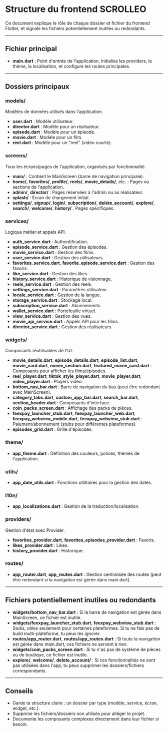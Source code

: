 # Structure du frontend SCROLLEO

Ce document explique le rôle de chaque dossier et fichier du frontend Flutter, et signale les fichiers potentiellement inutiles ou redondants.

---

## Fichier principal

- **main.dart** : Point d'entrée de l'application. Initialise les providers, le thème, la localisation, et configure les routes principales.

---

## Dossiers principaux

### models/
Modèles de données utilisés dans l'application.
- **user.dart** : Modèle utilisateur.
- **director.dart** : Modèle pour un réalisateur.
- **episode.dart** : Modèle pour un épisode.
- **movie.dart** : Modèle pour un film.
- **reel.dart** : Modèle pour un "reel" (vidéo courte).

### screens/
Tous les écrans/pages de l'application, organisés par fonctionnalité.
- **main/** : Contient le MainScreen (barre de navigation principale).
- **home/**, **favorites/**, **profile/**, **reels/**, **movie_details/**, etc. : Pages ou sections de l'application.
- **admin/**, **director/** : Pages réservées à l'admin ou au réalisateur.
- **splash/** : Écran de chargement initial.
- **settings/**, **signup/**, **login/**, **subscription/**, **delete_account/**, **explore/**, **search/**, **welcome/**, **history/** : Pages spécifiques.

### services/
Logique métier et appels API.
- **auth_service.dart** : Authentification.
- **episode_service.dart** : Gestion des épisodes.
- **movie_service.dart** : Gestion des films.
- **user_service.dart** : Gestion des utilisateurs.
- **favorites_service.dart**, **favorite_episode_service.dart** : Gestion des favoris.
- **like_service.dart** : Gestion des likes.
- **history_service.dart** : Historique de visionnage.
- **reels_service.dart** : Gestion des reels.
- **settings_service.dart** : Paramètres utilisateur.
- **locale_service.dart** : Gestion de la langue.
- **storage_service.dart** : Stockage local.
- **subscription_service.dart** : Abonnements.
- **wallet_service.dart** : Portefeuille virtuel.
- **view_service.dart** : Gestion des vues.
- **movie_api_service.dart** : Appels API pour les films.
- **director_service.dart** : Gestion des réalisateurs.

### widgets/
Composants réutilisables de l'UI.
- **movie_details.dart**, **episode_details.dart**, **episode_list.dart**, **movie_card.dart**, **movie_section.dart**, **featured_movie_card.dart** : Composants pour afficher les films/épisodes.
- **reel_player.dart**, **tiktok_style_player.dart**, **movie_player.dart**, **video_player.dart** : Players vidéo.
- **bottom_nav_bar.dart** : Barre de navigation du bas (peut être redondant avec MainScreen).
- **category_tabs.dart**, **custom_app_bar.dart**, **search_bar.dart**, **section_header.dart** : Composants d'interface.
- **coin_packs_screen.dart** : Affichage des packs de pièces.
- **feexpay_launcher_stub.dart**, **feexpay_launcher_web.dart**, **feexpay_webview_mobile.dart**, **feexpay_webview_stub.dart** : Paiement/abonnement (stubs pour différentes plateformes).
- **episodes_grid.dart** : Grille d'épisodes.

### theme/
- **app_theme.dart** : Définition des couleurs, polices, thèmes de l'application.

### utils/
- **app_date_utils.dart** : Fonctions utilitaires pour la gestion des dates.

### l10n/
- **app_localizations.dart** : Gestion de la traduction/localisation.

### providers/
Gestion d'état avec Provider.
- **favorites_provider.dart**, **favorites_episodes_provider.dart** : Favoris.
- **likes_provider.dart** : Likes.
- **history_provider.dart** : Historique.

### routes/
- **app_router.dart**, **app_routes.dart** : Gestion centralisée des routes (peut être redondant si la navigation est gérée dans main.dart).

---

## Fichiers potentiellement inutiles ou redondants

- **widgets/bottom_nav_bar.dart** : Si la barre de navigation est gérée dans MainScreen, ce fichier est inutile.
- **widgets/feexpay_launcher_stub.dart**, **feexpay_webview_stub.dart** : Stubs, utiles seulement pour certaines plateformes. Si tu ne fais pas de build multi-plateforme, tu peux les ignorer.
- **routes/app_router.dart**, **routes/app_routes.dart** : Si toute la navigation est gérée dans main.dart, ces fichiers ne servent à rien.
- **widgets/coin_packs_screen.dart** : Si tu n'as pas de système de pièces ou de boutique, ce fichier est inutile.
- **explore/**, **welcome/**, **delete_account/** : Si ces fonctionnalités ne sont pas utilisées dans l'app, tu peux supprimer les dossiers/fichiers correspondants.

---

## Conseils
- Garde ta structure claire : un dossier par type (modèle, service, écran, widget, etc.).
- Supprime les fichiers/dossiers non utilisés pour alléger le projet.
- Documente les composants complexes directement dans leur fichier si besoin. 